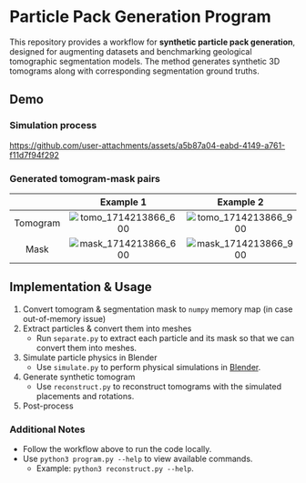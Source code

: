 # Particle Pack Generation Program

This repository provides a workflow for **synthetic particle pack generation**, designed for augmenting datasets and benchmarking geological tomographic segmentation models. The method generates synthetic 3D tomograms along with corresponding segmentation ground truths.

## Demo

### Simulation process


https://github.com/user-attachments/assets/a5b87a04-eabd-4149-a761-f11d7f94f292


### Generated tomogram-mask pairs

|          | Example 1 | Example 2 | Example 3 | Example 4 | Example 5 | Example 6 |
|:--------:|:---------:|:---------:|:---------:|:---------:|:---------:|:---------:|
| Tomogram | ![tomo_1714213866_600](https://github.com/user-attachments/assets/946d9739-53c3-4fed-85c1-3e8ed5f06ae8) | ![tomo_1714213866_900](https://github.com/user-attachments/assets/e054c578-4acc-4eaa-8e8f-3b12f1ff4e81) | ![tomo_1714213968_600](https://github.com/user-attachments/assets/b1835783-8e7c-4ac7-b2e6-97ce18028421) | ![tomo_1714213968_900](https://github.com/user-attachments/assets/0de3147c-bbe9-4dcd-8dca-dec5aa22dd30) | ![tomo_1714213978_600](https://github.com/user-attachments/assets/46c09e16-6e93-4eb3-9b7c-28b886fbc44f) | ![tomo_1714213978_900](https://github.com/user-attachments/assets/a44ca867-9fe6-4bc0-b72d-22c514c0a8c4) |
|   Mask   | ![mask_1714213866_600](https://github.com/user-attachments/assets/9df75809-724c-45cb-b256-7b4f7521f594) | ![mask_1714213866_900](https://github.com/user-attachments/assets/4449265b-11d7-4a51-a7e6-915e66fae2c7) | ![mask_1714213968_600](https://github.com/user-attachments/assets/63d1019b-1cd4-41f4-bbaa-98526c802d2a) | ![mask_1714213968_900](https://github.com/user-attachments/assets/4261fc89-b250-4df0-8465-67c92da2bca9) | ![mask_1714213978_600](https://github.com/user-attachments/assets/7c9b86d0-d8fd-47bf-b3e1-c4d5831a8a7d) | ![mask_1714213978_900](https://github.com/user-attachments/assets/882cc72a-be77-4fe9-a3ba-05714f64d7b4) |

## Implementation & Usage

1. Convert tomogram & segmentation mask to `numpy` memory map (in case out-of-memory issue)
2. Extract particles & convert them into meshes
   - Run `separate.py` to extract each particle and its mask so that we can convert them into meshes.
3. Simulate particle physics in Blender
   - Use `simulate.py` to perform physical simulations in [Blender](https://www.blender.org).
4. Generate synthetic tomogram
   - Use `reconstruct.py` to reconstruct tomograms with the simulated placements and rotations.
5. Post-process

### Additional Notes

- Follow the workflow above to run the code locally.  
- Use `python3 program.py --help` to view available commands.  
  - Example: `python3 reconstruct.py --help`.  
